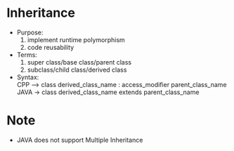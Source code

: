 # Inheritance
- Purpose:
  1. implement runtime polymorphism
  2. code reusability
- Terms:
  1. super class/base class/parent class
  2. subclass/child class/derived class 
- Syntax:
  <br>CPP --> class derived_class_name : access_modifier parent_class_name
  <br>JAVA -> class derived_class_name extends parent_class_name

# Note
- JAVA does not support Multiple Inheritance
